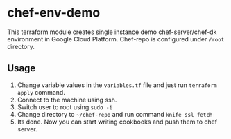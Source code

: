 # chef-env-demo

This terraform module creates single instance demo chef-server/chef-dk environment in Google Cloud Platform.
Chef-repo is configured under `/root` directory.

## Usage

1. Change variable values in the `variables.tf` file and just run `terraform apply` command.
2. Connect to the machine using ssh.
3. Switch user to root using `sudo -i`
4. Change directory to `~/chef-repo` and run command `knife ssl fetch`
5. Its done. Now you can start writing cookbooks and push them to chef server.
